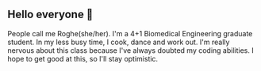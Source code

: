 ## Hello everyone 👋

People call me Roghe(she/her). I'm a 4+1 Biomedical Engineering graduate student. In my less busy time, I cook, dance and work out. I'm really nervous about this class because I've always doubted my coding abilities. I hope to get good at this, so I'll stay optimistic.

<!--
**Roghe066/Roghe066** is a ✨ _special_ ✨ repository because its `README.md` (this file) appears on your GitHub profile.

Here are some ideas to get you started:

- 🔭 I’m currently working on finishing my Masters in Biomedical engineering
- 👯 I’m looking to collaborate on ...
- 🤔 I’m looking for help with coding/ CMPS I get anxious when I see codes
- 💬 Ask me about cooking popular West African dishes
- 📫 How to reach me: email at eokakuro@tulane.edu
- 😄 Pronouns: she/her
- ⚡ Fun fact: I like to dance☺️
-->
